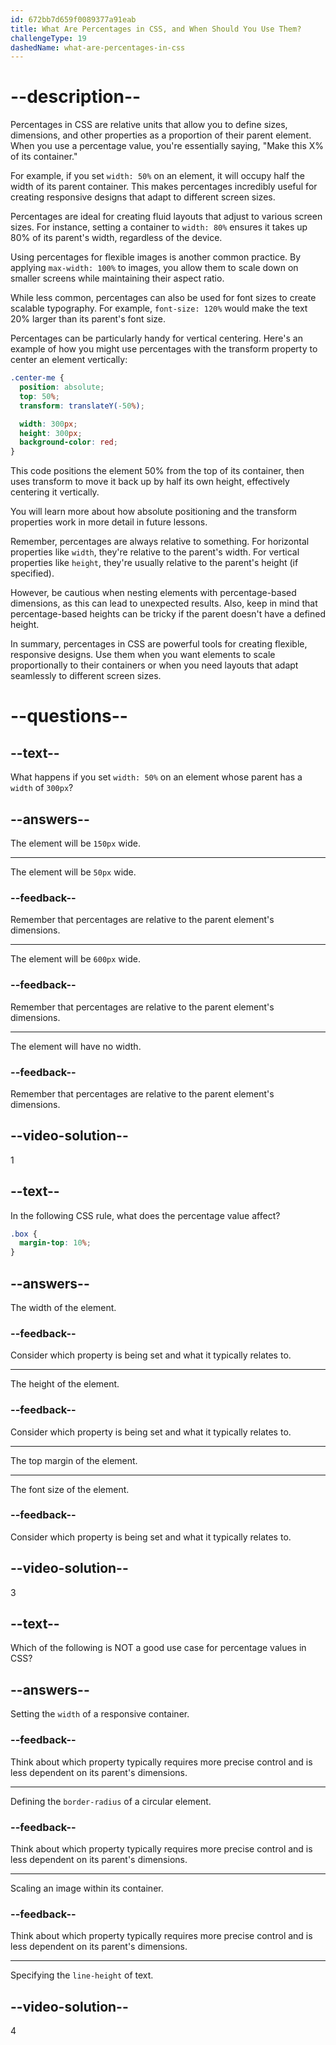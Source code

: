 ```yaml
---
id: 672bb7d659f0089377a91eab
title: What Are Percentages in CSS, and When Should You Use Them?
challengeType: 19
dashedName: what-are-percentages-in-css
---
```


# --description--

Percentages in CSS are relative units that allow you to define sizes, dimensions, and other properties as a proportion of their parent element. When you use a percentage value, you're essentially saying, "Make this X% of its container."

For example, if you set `width: 50%` on an element, it will occupy half the width of its parent container. This makes percentages incredibly useful for creating responsive designs that adapt to different screen sizes.

Percentages are ideal for creating fluid layouts that adjust to various screen sizes. For instance, setting a container to `width: 80%` ensures it takes up 80% of its parent's width, regardless of the device.

Using percentages for flexible images is another common practice. By applying `max-width: 100%` to images, you allow them to scale down on smaller screens while maintaining their aspect ratio.

While less common, percentages can also be used for font sizes to create scalable typography. For example, `font-size: 120%` would make the text 20% larger than its parent's font size.

Percentages can be particularly handy for vertical centering. Here's an example of how you might use percentages with the transform property to center an element vertically:

```css
.center-me {
  position: absolute;
  top: 50%;
  transform: translateY(-50%);

  width: 300px;
  height: 300px;
  background-color: red;
}
```

This code positions the element 50% from the top of its container, then uses transform to move it back up by half its own height, effectively centering it vertically.

You will learn more about how absolute positioning and the transform properties work in more detail in future lessons.

Remember, percentages are always relative to something. For horizontal properties like `width`, they're relative to the parent's width. For vertical properties like `height`, they're usually relative to the parent's height (if specified).

However, be cautious when nesting elements with percentage-based dimensions, as this can lead to unexpected results. Also, keep in mind that percentage-based heights can be tricky if the parent doesn't have a defined height.

In summary, percentages in CSS are powerful tools for creating flexible, responsive designs. Use them when you want elements to scale proportionally to their containers or when you need layouts that adapt seamlessly to different screen sizes.

# --questions--

## --text--

What happens if you set `width: 50%` on an element whose parent has a `width` of `300px`?

## --answers--

The element will be `150px` wide.

---

The element will be `50px` wide.

### --feedback--

Remember that percentages are relative to the parent element's dimensions.

---

The element will be `600px` wide.

### --feedback--

Remember that percentages are relative to the parent element's dimensions.

---

The element will have no width.

### --feedback--

Remember that percentages are relative to the parent element's dimensions.

## --video-solution--

1

## --text--

In the following CSS rule, what does the percentage value affect?


```css
.box {
  margin-top: 10%;
}
```

## --answers--

The width of the element.

### --feedback--

Consider which property is being set and what it typically relates to.

---

The height of the element.

### --feedback--

Consider which property is being set and what it typically relates to.

---

The top margin of the element.

---

The font size of the element.

### --feedback--

Consider which property is being set and what it typically relates to.

## --video-solution--

3

## --text--

Which of the following is NOT a good use case for percentage values in CSS?

## --answers--

Setting the `width` of a responsive container.

### --feedback--

Think about which property typically requires more precise control and is less dependent on its parent's dimensions.

---

Defining the `border-radius` of a circular element.

### --feedback--

Think about which property typically requires more precise control and is less dependent on its parent's dimensions.

---

Scaling an image within its container.

### --feedback--

Think about which property typically requires more precise control and is less dependent on its parent's dimensions.

---

Specifying the `line-height` of text.

## --video-solution--

4
